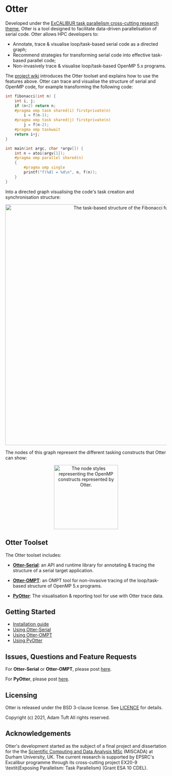 # Otter

Developed under the [ExCALIBUR task parallelism cross-cutting research theme](https://excalibur.ac.uk/projects/exposing-parallelism-task-parallelism/), Otter is a tool designed to facilitate data-driven parallelisation of serial code. Otter allows HPC developers to:

- Annotate, trace & visualise loop/task-based serial code as a directed graph;
- Recommend strategies for transforming serial code into effective task-based parallel code;
- Non-invasively trace & visualise loop/task-based OpenMP 5.x programs.

The [project wiki](https://github.com/Otter-Taskification/otter/wiki) introduces the Otter toolset and explains how to use the features above. Otter can trace and visualise the structure of serial and OpenMP code, for example transforming the following code:

```c
int fibonacci(int n) {
    int i, j;
    if (n<2) return n;
    #pragma omp task shared(i) firstprivate(n)
        i = f(n-1);
    #pragma omp task shared(j) firstprivate(n)
        j = f(n-2);
    #pragma omp taskwait
    return i+j;
}

int main(int argc, char *argv[]) {
    int n = atoi(argv[1]);
    #pragma omp parallel shared(n)
    {
        #pragma omp single
        printf("f(%d) = %d\n", n, f(n));
    }
}
```

Into a directed graph visualising the code's task creation and synchronisation structure:

<p align="center">
<img src="docs/listing2.svg" height="750" alt="The task-based structure of the Fibonacci function.">
</p>

The nodes of this graph represent the different tasking constructs that Otter can show:

<p align="center">
<img src="docs/node-symbol-table.svg" height="200" alt="The node styles representing the OpenMP constructs represented by Otter.">
</p>

## Otter Toolset

The Otter toolset includes:

- [**Otter-Serial**](https://github.com/Otter-Taskification/otter/wiki/Otter-Serial): an API and runtime library for annotating & tracing the structure of a serial target application.
<!-- -  in order to facilitate data-driven parallelisation of the target. -->
- [**Otter-OMPT**](https://github.com/Otter-Taskification/otter/wiki/Otter-OMPT): an OMPT tool for non-invasive tracing of the loop/task-based structure of OpenMP 5.x programs.
<!-- - , allowing HPC developers to observe OpenMP program structure from the perspective of the OpenMP runtime. -->
- [**PyOtter**](https://github.com/Otter-Taskification/otter/wiki/PyOtter): The visualisation & reporting tool for use with Otter trace data.

## Getting Started

- [Installation guide](https://github.com/Otter-Taskification/otter/wiki#installation-guide)
- [Using Otter-Serial](https://github.com/Otter-Taskification/otter/wiki/Otter-Serial/#using-otter-serial)
- [Using Otter-OMPT](https://github.com/Otter-Taskification/otter/wiki/Otter-OMPT#getting-started)
- [Using PyOtter](https://github.com/Otter-Taskification/otter/wiki/PyOtter)

## Issues, Questions and Feature Requests

For **Otter-Serial** or **Otter-OMPT**, please post [here](https://github.com/Otter-Taskification/otter/issues).

For **PyOtter**, please post [here](https://github.com/Otter-Taskification/pyotter/issues).

## Licensing

Otter is released under the BSD 3-clause license. See [LICENCE](LICENCE) for details.

Copyright (c) 2021, Adam Tuft
All rights reserved.

## Acknowledgements

Otter's development started as the subject of a final project and dissertation for the the [Scientific Computing and Data Analysis MSc](https://miscada.phyip3.dur.ac.uk/) (MISCADA) at Durham University, UK. 
The current research is supported by EPSRC's Excalibur
programme through its cross-cutting project EX20-9 \textit{Exposing Parallelism: Task Parallelism}
(Grant ESA 10 CDEL).


